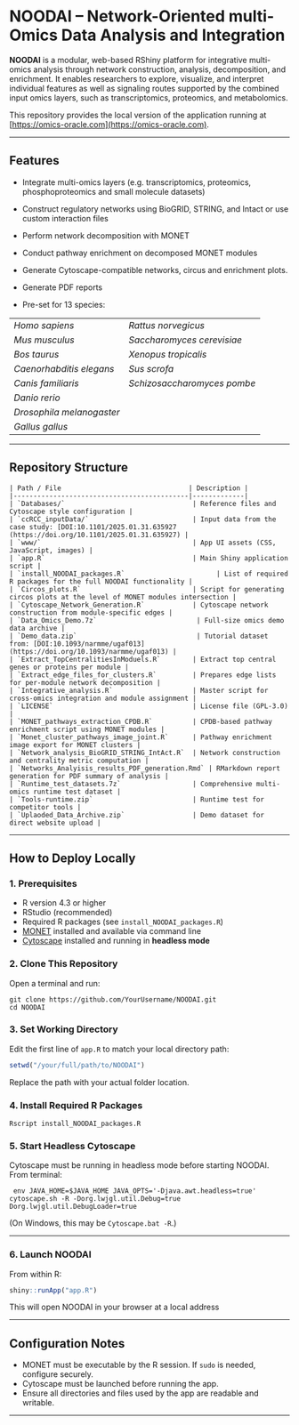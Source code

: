 # NOODAI – Network-Oriented multi-Omics Data Analysis and Integration

**NOODAI** is a modular, web-based RShiny platform for integrative multi-omics analysis through network construction, analysis, decomposition, and enrichment. It enables researchers to explore, visualize, and interpret individual features as well as signaling routes supported by the combined input omics layers, such as transcriptomics, proteomics, and metabolomics.

This repository provides the local version of the application running at [https://omics-oracle.com](https://omics-oracle.com).

---

## Features

- Integrate multi-omics layers (e.g. transcriptomics, proteomics, phosphoproteomics and small molecule datasets)
- Construct regulatory networks using BioGRID, STRING, and Intact or use custom interaction files
- Perform network decomposition with MONET
- Conduct pathway enrichment on decomposed MONET modules
- Generate Cytoscape-compatible networks, circus and enrichment plots.
- Generate PDF reports

- Pre-set for 13 species:

|                             |                             |
|-----------------------------|-----------------------------|
| *Homo sapiens*              | *Rattus norvegicus*         |
| *Mus musculus*              | *Saccharomyces cerevisiae*  |
| *Bos taurus*                | *Xenopus tropicalis*        |
| *Caenorhabditis elegans*    | *Sus scrofa*                |
| *Canis familiaris*          | *Schizosaccharomyces pombe* |
| *Danio rerio*               |                             |
| *Drosophila melanogaster*   |                             |
| *Gallus gallus*             |                             |


---

## Repository Structure

```
| Path / File                                | Description |
|--------------------------------------------|-------------|
| `Databases/`                                | Reference files and Cytoscape style configuration |
| `ccRCC_inputData/`                          | Input data from the case study: [DOI:10.1101/2025.01.31.635927 (https://doi.org/10.1101/2025.01.31.635927) |
| `www/`                                      | App UI assets (CSS, JavaScript, images) |
| `app.R`                                     | Main Shiny application script |
| `install_NOODAI_packages.R`                       | List of required R packages for the full NOODAI functionality |
| `Circos_plots.R`                            | Script for generating circos plots at the level of MONET modules intersection |
| `Cytoscape_Network_Generation.R`            | Cytoscape network construction from module-specific edges |
| `Data_Omics_Demo.7z`                         | Full-size omics demo data archive |
| `Demo_data.zip`                              | Tutorial dataset from: [DOI:10.1093/narmme/ugaf013](https://doi.org/10.1093/narmme/ugaf013) |
| `Extract_TopCentralitiesInModuels.R`        | Extract top central genes or proteins per module |
| `Extract_edge_files_for_clusters.R`         | Prepares edge lists for per-module network decomposition |
| `Integrative_analysis.R`                    | Master script for cross-omics integration and module assignment |
| `LICENSE`                                   | License file (GPL-3.0) |
| `MONET_pathways_extraction_CPDB.R`          | CPDB-based pathway enrichment script using MONET modules |
| `Monet_cluster_pathways_image_joint.R`      | Pathway enrichment image export for MONET clusters |
| `Network_analysis_BioGRID_STRING_IntAct.R`  | Network construction and centrality metric computation |
| `Networks_Analyisis_results_PDF_generation.Rmd` | RMarkdown report generation for PDF summary of analysis |
| `Runtime_test_datasets.7z`                  | Comprehensive multi-omics runtime test dataset |
| `Tools-runtime.zip`                         | Runtime test for competitor tools |
| `Uplaoded_Data_Archive.zip`                 | Demo dataset for direct website upload |
```

---

## How to Deploy Locally

### 1. Prerequisites

- R version 4.3 or higher
- RStudio (recommended)
- Required R packages (see `install_NOODAI_packages.R`)
- [MONET](https://github.com/BergmannLab/MONET) installed and available via command line
- [Cytoscape](https://cytoscape.org/) installed and running in **headless mode**

### 2. Clone This Repository

Open a terminal and run:

```
git clone https://github.com/YourUsername/NOODAI.git
cd NOODAI
```

### 3. Set Working Directory

Edit the first line of `app.R` to match your local directory path:

```r
setwd("/your/full/path/to/NOODAI")
```

Replace the path with your actual folder location.

### 4. Install Required R Packages

```
Rscript install_NOODAI_packages.R
```

### 5. Start Headless Cytoscape

Cytoscape must be running in headless mode before starting NOODAI. From terminal:

```
 env JAVA_HOME=$JAVA_HOME JAVA_OPTS='-Djava.awt.headless=true' cytoscape.sh -R -Dorg.lwjgl.util.Debug=true Dorg.lwjgl.util.DebugLoader=true
```

(On Windows, this may be `Cytoscape.bat -R`.)

---

### 6. Launch NOODAI

From within R:

```r
shiny::runApp("app.R")
```

This will open NOODAI in your browser at a local address

---

## Configuration Notes

- MONET must be executable by the R session. If `sudo` is needed, configure securely.
- Cytoscape must be launched before running the app.
- Ensure all directories and files used by the app are readable and writable.

---

